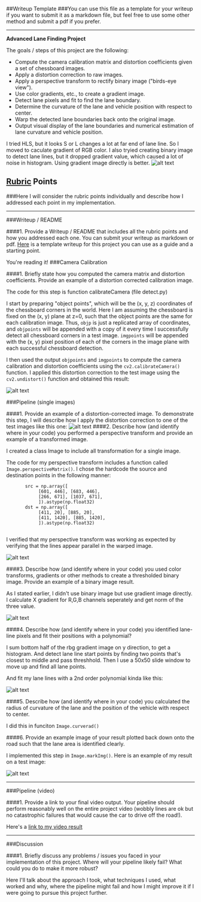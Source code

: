 ##Writeup Template
###You can use this file as a template for your writeup if you want to submit it as a markdown file, but feel free to use some other method and submit a pdf if you prefer.

---
[//]: # (Image References)

[image0]: ./examples/overview.png "overview"
[image1]: ./examples/my_undistort_output.png "Undistorted"
[image2]: ./test_images/test1.jpg "Road Transformed"
[image3]: ./examples/rbgGradient.png "rgb gradient Example"
[image4]: ./examples/my_warp.png "Warp Example"
[image5]: ./examples/poly.png "Fit Visual"
[image6]: ./examples/marked.png "Output"
[video1]: ./mark_project_video.mp4 "Video"

**Advanced Lane Finding Project**

The goals / steps of this project are the following:

* Compute the camera calibration matrix and distortion coefficients given a set of chessboard images.
* Apply a distortion correction to raw images.
* Apply a perspective transform to rectify binary image ("birds-eye view").
* Use color gradients, etc., to create a gradient image.
* Detect lane pixels and fit to find the lane boundary.
* Determine the curvature of the lane and vehicle position with respect to center.
* Warp the detected lane boundaries back onto the original image.
* Output visual display of the lane boundaries and numerical estimation of lane curvature and vehicle position.

I tried HLS, but it looks S or L changes a lot at far end of lane line. So I moved to
caculate gradient of RGB color. I also tryied creating binary image to detect lane lines, but it dropped gradient value, which caused a lot of noise in histogram. Using
gradient image directly is better.
![alt text][image0]

## [Rubric](https://review.udacity.com/#!/rubrics/571/view) Points
###Here I will consider the rubric points individually and describe how I addressed each point in my implementation.  

---
###Writeup / README

####1. Provide a Writeup / README that includes all the rubric points and how you addressed each one.  You can submit your writeup as markdown or pdf.  [Here](https://github.com/udacity/CarND-Advanced-Lane-Lines/blob/master/writeup_template.md) is a template writeup for this project you can use as a guide and a starting point.  

You're reading it!
###Camera Calibration

####1. Briefly state how you computed the camera matrix and distortion coefficients. Provide an example of a distortion corrected calibration image.

The code for this step is function calibrateCamera (file detect.py) 

I start by preparing "object points", which will be the (x, y, z) coordinates of the chessboard corners in the world. Here I am assuming the chessboard is fixed on the (x, y) plane at z=0, such that the object points are the same for each calibration image.  Thus, `objp` is just a replicated array of coordinates, and `objpoints` will be appended with a copy of it every time I successfully detect all chessboard corners in a test image.  `imgpoints` will be appended with the (x, y) pixel position of each of the corners in the image plane with each successful chessboard detection.  

I then used the output `objpoints` and `imgpoints` to compute the camera calibration and distortion coefficients using the `cv2.calibrateCamera()` function.  I applied this distortion correction to the test image using the `cv2.undistort()` function and obtained this result: 

![alt text][image1]

###Pipeline (single images)

####1. Provide an example of a distortion-corrected image.
To demonstrate this step, I will describe how I apply the distortion correction to one of the test images like this one:
![alt text][image2]
####2. Describe how (and identify where in your code) you performed a perspective transform and provide an example of a transformed image.

I created a class Image to include all transformation for a single image.

The code for my perspective transform includes a function called `Image.perspectiveMatrix()`.  I chose the hardcode the source and destination points in the following manner:

```
       src = np.array([
            [601, 446], [683, 446],
            [266, 671], [1037, 671],
            ]).astype(np.float32)
       dst = np.array([
            [411, 20], [885, 20],
            [411, 1420], [885, 1420],
            ]).astype(np.float32)
 
```
I verified that my perspective transform was working as expected by verifying that the lines appear parallel in the warped image.

![alt text][image4]

####3. Describe how (and identify where in your code) you used color transforms, gradients or other methods to create a thresholded binary image.  Provide an example of a binary image result.

As I stated earlier, I didn't use binary image but use gradient image directly. I calculate X gradient for R,G,B channels seperately and get norm of the three value.

![alt text][image3]


####4. Describe how (and identify where in your code) you identified lane-line pixels and fit their positions with a polynomial?

I sum bottom half of the rbg gradient image on y direction, to get a histogram. And detect lane line start points by finding two points that's closest to middle and pass threshhold.
Then I use a 50x50 slide window to move up and find all lane points.

And fit my lane lines with a 2nd order polynomial kinda like this:

![alt text][image5]

####5. Describe how (and identify where in your code) you calculated the radius of curvature of the lane and the position of the vehicle with respect to center.

I did this in funciton `Image.curverad()`

####6. Provide an example image of your result plotted back down onto the road such that the lane area is identified clearly.

I implemented this step in `Image.markImg()`.  Here is an example of my result on a test image:

![alt text][image6]

---

###Pipeline (video)

####1. Provide a link to your final video output.  Your pipeline should perform reasonably well on the entire project video (wobbly lines are ok but no catastrophic failures that would cause the car to drive off the road!).

Here's a [link to my video result](./project_video.mp4)

---

###Discussion

####1. Briefly discuss any problems / issues you faced in your implementation of this project.  Where will your pipeline likely fail?  What could you do to make it more robust?

Here I'll talk about the approach I took, what techniques I used, what worked and why, where the pipeline might fail and how I might improve it if I were going to pursue this project further.  

